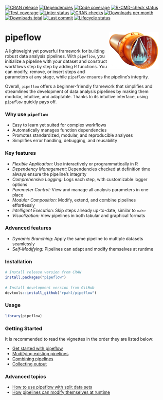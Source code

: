 
<!-- README.md is generated from README.Rmd. Please edit that file -->

<!-- badges: start -->

[![CRAN
release](https://www.r-pkg.org/badges/version/pipeflow)](https://cran.r-project.org/package=pipeflow)
[![Dependencies](https://tinyverse.netlify.app/badge/pipeflow)](https://CRAN.R-project.org/package=pipeflow)
[![Code
coverage](https://codecov.io/gh/rpahl/pipeflow/branch/main/graph/badge.svg)](https://app.codecov.io/gh/rpahl/pipeflow)
[![R-CMD-check
status](https://github.com/rpahl/pipeflow/workflows/R-CMD-check/badge.svg)](https://github.com/rpahl/pipeflow/actions)
[![Test
coverage](https://github.com/rpahl/pipeflow/workflows/test-coverage/badge.svg)](https://github.com/rpahl/pipeflow/actions)
[![Linter
status](https://github.com/rpahl/pipeflow/workflows/lint/badge.svg)](https://github.com/rpahl/pipeflow/actions)
[![CRAN
checks](https://badges.cranchecks.info/summary/pipeflow.svg)](https://cran.r-project.org/web/checks/check_results_pipeflow.html)
[![Downloads per
month](http://cranlogs.r-pkg.org/badges/last-month/pipeflow)](https://cran.r-project.org/package=pipeflow)
[![Downloads
total](http://cranlogs.r-pkg.org/badges/grand-total/pipeflow)](https://cran.r-project.org/package=pipeflow)
[![Last
commit](https://img.shields.io/github/last-commit/rpahl/pipeflow.svg)](https://github.com/rpahl/pipeflow/commits/main)
[![Lifecycle
status](https://img.shields.io/badge/lifecycle-experimental-orange.svg)](https://lifecycle.r-lib.org/articles/stages.html#experimental)

<!-- badges: end -->

# pipeflow <img src="man/figures/logo.png" alt="logo" align="right" width="163" height="121"/>

A lightweight yet powerful framework for building robust data analysis
pipelines. With `pipeflow`, you initialize a pipeline with your dataset
and construct workflows step by step by adding R functions. You can
modify, remove, or insert steps and parameters at any stage, while
`pipeflow` ensures the pipeline’s integrity.

Overall, `pipeflow` offers a beginner-friendly framework that simplifies
and streamlines the development of data analysis pipelines by making
them modular, intuitive, and adaptable. Thanks to its intuitive
interface, using `pipeflow` quickly pays off.

### Why use `pipeflow`

- Easy to learn yet suited for complex workflows
- Automatically manages function dependencies
- Promotes standardized, modular, and reproducible analyses
- Simplifies error handling, debugging, and reusability

### Key features

- *Flexible Application:* Use interactively or programmatically in R
- *Dependency Management:* Dependencies checked at definition time
  always ensure the pipeline’s integrity
- *Comprehensive Logging:* Logs each step, with customizable logger
  options
- *Parameter Control:* View and manage all analysis parameters in one
  place
- *Modular Composition:* Modify, extend, and combine pipelines
  effortlessly
- *Intelligent Execution:* Skip steps already up-to-date, similar to
  `make`
- *Visualization:* View pipelines in both tabular and graphical formats

### Advanced features

- *Dynamic Branching:* Apply the same pipeline to multiple datasets
  seamlessly
- *Self-Modifying:* Pipelines can adapt and modify themselves at runtime

### Installation

``` r
# Install release version from CRAN
install.packages("pipeflow")

# Install development version from GitHub
devtools::install_github("rpahl/pipeflow")
```

### Usage

``` r
library(pipeflow)
```

### Getting Started

It is recommended to read the vignettes in the order they are listed
below:

- [Get started with
  pipeflow](https://rpahl.github.io/pipeflow/articles/v01-get-started.html)
- [Modifying existing
  pipelines](https://rpahl.github.io/pipeflow/articles/v02-modify-pipeline.html)
- [Combining
  pipelines](https://rpahl.github.io/pipeflow/articles/v03-combine-pipelines.html)
- [Collecting
  output](https://rpahl.github.io/pipeflow/articles/v04-collect-output.html)

### Advanced topics

- [How to use pipeflow with split data
  sets](https://rpahl.github.io/pipeflow/articles/v05-split-and-combine.html)
- [How pipelines can modify themselves at
  runtime](https://rpahl.github.io/pipeflow/articles/v06-self-modify-pipeline.html)
